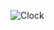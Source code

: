![Clock](https://github.com/osmankusoglu/PatikaFrontend/assets/130009555/97c04258-17c0-445d-a6bb-f2deead47bcc)
